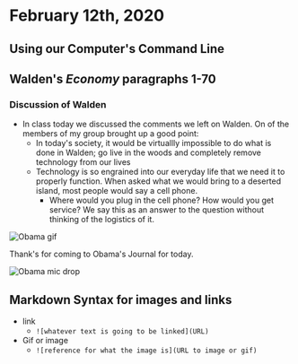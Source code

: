 # February 12th, 2020

## Using our Computer's Command Line 

## Walden's *Economy* paragraphs 1-70

### Discussion of Walden

- In class today we discussed the comments we left on Walden. On of the members of my group brought up a good point:
    - In today's society, it would be virtuallly impossible to do what is done in Walden; go live in the woods and completely remove technology from our lives
    - Technology is so engrained into our everyday life that we need it to properly function. When asked what we would bring to a deserted island, most people would say a cell phone.
        - Where would you plug in the cell phone? How would you get service? We say this as an answer to the question without thinking of the logistics of it.

![Obama gif](https://media.giphy.com/media/l2JJEl234byZPdMxq/source.gif)

Thank's for coming to Obama's Journal for today.

![Obama mic drop](https://media.giphy.com/media/3o7qDEq2bMbcbPRQ2c/giphy.gif)

## Markdown Syntax for images and links

- link
    - `![whatever text is going to be linked](URL)`
- Gif or image
    - `![reference for what the image is](URL to image or gif)`
